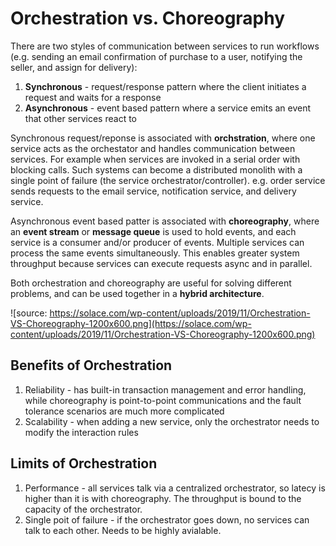 # Orchestration vs. Choreography

There are two styles of communication between services to run workflows (e.g. sending an email confirmation of purchase to a user, notifying the seller, and assign for delivery):

1. **Synchronous** - request/response pattern where the client initiates a request and waits for a response
2. **Asynchronous** - event based pattern where a service emits an event that other services react to

Synchronous request/reponse is associated with **orchstration**, where one service acts as the orchestator and handles communication between services. For example when services are invoked in a serial order with blocking calls. Such systems can become a distributed monolith with a single point of failure (the service orchestrator/controller). e.g. order service sends requests to the email service, notification service, and delivery service.

Asynchronous event based patter is associated with **choreography**, where an **event stream** or **message queue** is used to hold events, and each service is a consumer and/or producer of events. Multiple services can process the same events simultaneously. This enables greater system throughput because services can execute requests async and in parallel. 

Both orchestration and choreography are useful for solving different problems, and can be used together in a **hybrid architecture**.

![source: https://solace.com/wp-content/uploads/2019/11/Orchestration-VS-Choreography-1200x600.png](https://solace.com/wp-content/uploads/2019/11/Orchestration-VS-Choreography-1200x600.png)

## Benefits of Orchestration

1. Reliability - has built-in transaction management and error handling, while choreography is point-to-point communications and the fault tolerance scenarios are much more complicated
2. Scalability - when adding a new service, only the orchestrator needs to modify the interaction rules

## Limits of Orchestration

1. Performance - all services talk via a centralized orchestrator, so latecy is higher than it is with choreography. The throughput is bound to the capacity of the orchestrator.
2. Single poit of failure - if the orchestrator goes down, no services can talk to each other. Needs to be highly avialable.